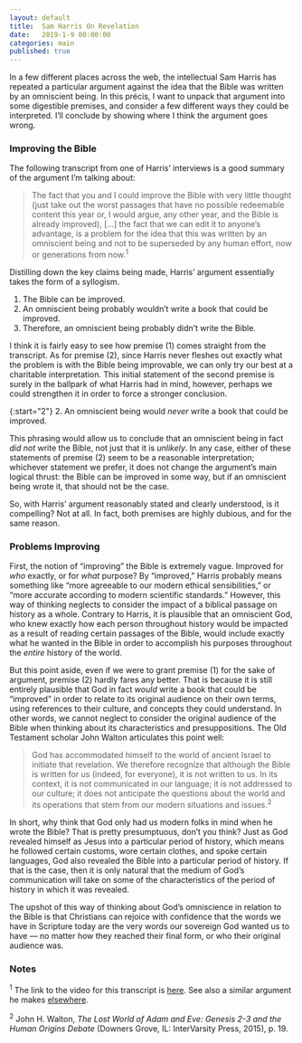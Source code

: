 ```yaml
---
layout: default
title:  Sam Harris On Revelation
date:   2019-1-9 00:00:00
categories: main
published: true
---
```


In a few different places across the web, the intellectual Sam Harris has repeated a particular argument against the idea that the Bible was written by an omniscient being. In this précis, I want to unpack that argument into some digestible premises, and consider a few different ways they could be interpreted. I’ll conclude by showing where I think the argument goes wrong.

### Improving the Bible
The following transcript from one of Harris’ interviews is a good summary of the argument I’m talking about:

> The fact that you and I could improve the Bible with very little thought (just take out the worst passages that have no possible redeemable content this year or, I would argue, any other year, and the Bible is already improved), […] the fact that we can edit it to anyone’s advantage, is a problem for the idea that this was written by an omniscient being and not to be superseded by any human effort, now or generations from now.<sup>1</sup>

Distilling down the key claims being made, Harris’ argument essentially takes the form of a syllogism.

1. The Bible can be improved.
2. An omniscient being probably wouldn’t write a book that could be improved.
3. Therefore, an omniscient being probably didn’t write the Bible.

I think it is fairly easy to see how premise (1) comes straight from the transcript. As for premise (2), since Harris never fleshes out exactly what the problem is with the Bible being improvable, we can only try our best at a charitable interpretation. This initial statement of the second premise is surely in the ballpark of what Harris had in mind, however, perhaps we could strengthen it in order to force a stronger conclusion.

{:start="2"}
2. An omniscient being would *never* write a book that could be improved.

This phrasing would allow us to conclude that an omniscient being in fact *did not* write the Bible, not just that it is *unlikely*. In any case, either of these statements of premise (2) seem to be a reasonable interpretation; whichever statement we prefer, it does not change the argument’s main logical thrust: the Bible can be improved in some way, but if an omniscient being wrote it, that should not be the case.

So, with Harris’ argument reasonably stated and clearly understood, is it compelling? Not at all. In fact, both premises are highly dubious, and for the same reason.

### Problems Improving
First, the notion of “improving” the Bible is extremely vague. Improved for *who* exactly, or for *what* purpose? By “improved,” Harris probably means something like “more agreeable to our modern ethical sensibilities,” or “more accurate according to modern scientific standards.” However, this way of thinking neglects to consider the impact of a biblical passage on history as a whole. Contrary to Harris, it is plausible that an omniscient God, who knew exactly how each person throughout history would be impacted as a result of reading certain passages of the Bible, would include exactly what he wanted in the Bible in order to accomplish his purposes throughout the *entire* history of the world.

But this point aside, even if we were to grant premise (1) for the sake of argument, premise (2) hardly fares any better. That is because it is still entirely plausible that God in fact *would* write a book that could be “improved” in order to relate to its original audience on their own terms, using references to their culture, and concepts they could understand. In other words, we cannot neglect to consider the original audience of the Bible when thinking about its characteristics and presuppositions. The Old Testament scholar John Walton articulates this point well:

> God has accommodated himself to the world of ancient Israel to initiate that revelation. We therefore recognize that although the Bible is written for us (indeed, for everyone), it is not written to us. In its context, it is not communicated in our language; it is not addressed to our culture; it does not anticipate the questions about the world and its operations that stem from our modern situations and issues.<sup>2</sup>

In short, why think that God only had us modern folks in mind when he wrote the Bible? That is pretty presumptuous, don’t you think? Just as God revealed himself as Jesus into a particular period of history, which means he followed certain customs, wore certain clothes, and spoke certain languages, God also revealed the Bible into a particular period of history. If that is the case, then it is only natural that the medium of God’s communication will take on some of the characteristics of the period of history in which it was revealed.

The upshot of this way of thinking about God’s omniscience in relation to the Bible is that Christians can rejoice with confidence that the words we have in Scripture today are the very words our sovereign God wanted us to have — no matter how they reached their final form, or who their original audience was.

### Notes
<sup>1</sup> The link to the video for this transcript is [here](https://youtu.be/bdUC8nRVyYY?t=1962). See also a similar argument he makes [elsewhere](https://www.youtube.com/watch?v=8zV3vIXZ-1Y).

<sup>2</sup> John H. Walton, *The Lost World of Adam and Eve: Genesis 2-3 and the Human Origins Debate* (Downers Grove, IL: InterVarsity Press, 2015), p. 19.

